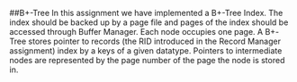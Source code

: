 ##B+-Tree
In this assignment we have implemented a B+-Tree Index. The index should be backed up by a page file and pages of the index should be accessed through Buffer Manager. Each node occupies one page. A B+-Tree stores pointer to records (the RID introduced in the Record Manager assignment) index by a keys of a given datatype. Pointers to intermediate nodes are represented by the page number of the page the node is stored in.